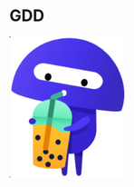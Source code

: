# GDD

![A mushroom-head robot drinking bubble tea](https://raw.githubusercontent.com/Codecademy/docs/main/media/codey.jpg)
